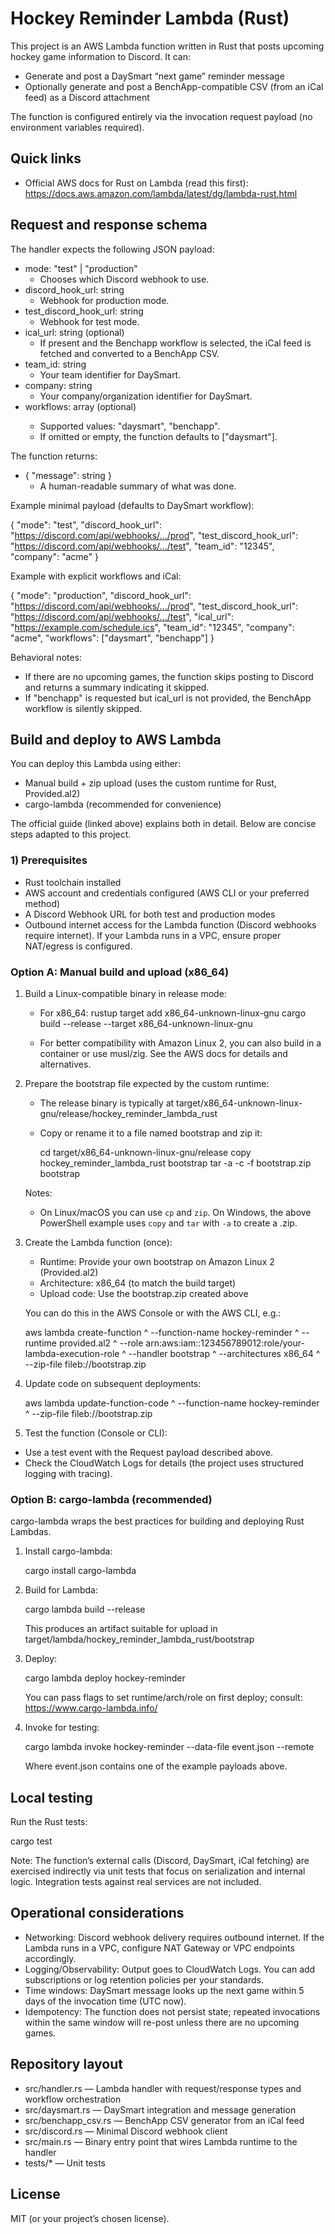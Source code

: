 # Hockey Reminder Lambda (Rust)

This project is an AWS Lambda function written in Rust that posts upcoming hockey game information to Discord. It can:
- Generate and post a DaySmart “next game” reminder message
- Optionally generate and post a BenchApp-compatible CSV (from an iCal feed) as a Discord attachment

The function is configured entirely via the invocation request payload (no environment variables required).


## Quick links
- Official AWS docs for Rust on Lambda (read this first):
  https://docs.aws.amazon.com/lambda/latest/dg/lambda-rust.html


## Request and response schema

The handler expects the following JSON payload:

- mode: "test" | "production"
  - Chooses which Discord webhook to use.
- discord_hook_url: string
  - Webhook for production mode.
- test_discord_hook_url: string
  - Webhook for test mode.
- ical_url: string (optional)
  - If present and the Benchapp workflow is selected, the iCal feed is fetched and converted to a BenchApp CSV.
- team_id: string
  - Your team identifier for DaySmart.
- company: string
  - Your company/organization identifier for DaySmart.
- workflows: array<string> (optional)
  - Supported values: "daysmart", "benchapp".
  - If omitted or empty, the function defaults to ["daysmart"].

The function returns:
- { "message": string }
  - A human-readable summary of what was done.

Example minimal payload (defaults to DaySmart workflow):

{
  "mode": "test",
  "discord_hook_url": "https://discord.com/api/webhooks/.../prod",
  "test_discord_hook_url": "https://discord.com/api/webhooks/.../test",
  "team_id": "12345",
  "company": "acme"
}

Example with explicit workflows and iCal:

{
  "mode": "production",
  "discord_hook_url": "https://discord.com/api/webhooks/.../prod",
  "test_discord_hook_url": "https://discord.com/api/webhooks/.../test",
  "ical_url": "https://example.com/schedule.ics",
  "team_id": "12345",
  "company": "acme",
  "workflows": ["daysmart", "benchapp"]
}

Behavioral notes:
- If there are no upcoming games, the function skips posting to Discord and returns a summary indicating it skipped.
- If "benchapp" is requested but ical_url is not provided, the BenchApp workflow is silently skipped.


## Build and deploy to AWS Lambda

You can deploy this Lambda using either:
- Manual build + zip upload (uses the custom runtime for Rust, Provided.al2)
- cargo-lambda (recommended for convenience)

The official guide (linked above) explains both in detail. Below are concise steps adapted to this project.

### 1) Prerequisites
- Rust toolchain installed
- AWS account and credentials configured (AWS CLI or your preferred method)
- A Discord Webhook URL for both test and production modes
- Outbound internet access for the Lambda function (Discord webhooks require internet). If your Lambda runs in a VPC, ensure proper NAT/egress is configured.


### Option A: Manual build and upload (x86_64)

1. Build a Linux-compatible binary in release mode:
   - For x86_64:
     rustup target add x86_64-unknown-linux-gnu
     cargo build --release --target x86_64-unknown-linux-gnu

   - For better compatibility with Amazon Linux 2, you can also build in a container or use musl/zig. See the AWS docs for details and alternatives.

2. Prepare the bootstrap file expected by the custom runtime:
   - The release binary is typically at target/x86_64-unknown-linux-gnu/release/hockey_reminder_lambda_rust
   - Copy or rename it to a file named bootstrap and zip it:

     cd target/x86_64-unknown-linux-gnu/release
     copy hockey_reminder_lambda_rust bootstrap
     tar -a -c -f bootstrap.zip bootstrap

   Notes:
   - On Linux/macOS you can use `cp` and `zip`. On Windows, the above PowerShell example uses `copy` and `tar` with `-a` to create a .zip.

3. Create the Lambda function (once):
   - Runtime: Provide your own bootstrap on Amazon Linux 2 (Provided.al2)
   - Architecture: x86_64 (to match the build target)
   - Upload code: Use the bootstrap.zip created above

   You can do this in the AWS Console or with the AWS CLI, e.g.:

   aws lambda create-function ^
     --function-name hockey-reminder ^
     --runtime provided.al2 ^
     --role arn:aws:iam::123456789012:role/your-lambda-execution-role ^
     --handler bootstrap ^
     --architectures x86_64 ^
     --zip-file fileb://bootstrap.zip

4. Update code on subsequent deployments:

   aws lambda update-function-code ^
     --function-name hockey-reminder ^
     --zip-file fileb://bootstrap.zip

5. Test the function (Console or CLI):
- Use a test event with the Request payload described above.
- Check the CloudWatch Logs for details (the project uses structured logging with tracing).


### Option B: cargo-lambda (recommended)

cargo-lambda wraps the best practices for building and deploying Rust Lambdas.

1. Install cargo-lambda:

   cargo install cargo-lambda

2. Build for Lambda:

   cargo lambda build --release

   This produces an artifact suitable for upload in target/lambda/hockey_reminder_lambda_rust/bootstrap

3. Deploy:

   cargo lambda deploy hockey-reminder

   You can pass flags to set runtime/arch/role on first deploy; consult:
   https://www.cargo-lambda.info/

4. Invoke for testing:

   cargo lambda invoke hockey-reminder --data-file event.json --remote

   Where event.json contains one of the example payloads above.


## Local testing

Run the Rust tests:

cargo test

Note: The function’s external calls (Discord, DaySmart, iCal fetching) are exercised indirectly via unit tests that focus on serialization and internal logic. Integration tests against real services are not included.


## Operational considerations
- Networking: Discord webhook delivery requires outbound internet. If the Lambda runs in a VPC, configure NAT Gateway or VPC endpoints accordingly.
- Logging/Observability: Output goes to CloudWatch Logs. You can add subscriptions or log retention policies per your standards.
- Time windows: DaySmart message looks up the next game within 5 days of the invocation time (UTC now).
- Idempotency: The function does not persist state; repeated invocations within the same window will re-post unless there are no upcoming games.


## Repository layout
- src/handler.rs — Lambda handler with request/response types and workflow orchestration
- src/daysmart.rs — DaySmart integration and message generation
- src/benchapp_csv.rs — BenchApp CSV generator from an iCal feed
- src/discord.rs — Minimal Discord webhook client
- src/main.rs — Binary entry point that wires Lambda runtime to the handler
- tests/* — Unit tests


## License
MIT (or your project’s chosen license).